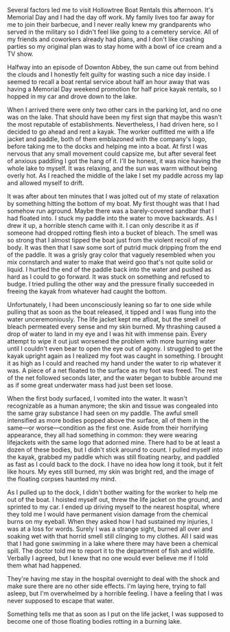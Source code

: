 Several factors led me to visit Hollowtree Boat Rentals this afternoon. It's Memorial Day and I had the day off work. My family lives too far away for me to join their barbecue, and I never really knew my grandparents who served in the military so I didn't feel like going to a cemetery service. All of my friends and coworkers already had plans, and I don't like crashing parties so my original plan was to stay home with a bowl of ice cream and a TV show.

Halfway into an episode of Downton Abbey, the sun came out from behind the clouds and I honestly felt guilty for wasting such a nice day inside. I seemed to recall a boat rental service about half an hour away that was having a Memorial Day weekend promotion for half price kayak rentals, so I hopped in my car and drove down to the lake. 

When I arrived there were only two other cars in the parking lot, and no one was on the lake. That should have been my first sign that maybe this wasn't the most reputable of establishments. Nevertheless, I had driven here, so I decided to go ahead and rent a kayak. The worker outfitted me with a life jacket and paddle, both of them emblazoned with the company's logo, before taking me to the docks and helping me into a boat. At first I was nervous that any small movement could capsize me, but after several feet of anxious paddling I got the hang of it. I'll be honest, it was nice having the whole lake to myself. It was relaxing, and the sun was warm without being overly hot. As I reached the middle of the lake I set my paddle across my lap and allowed myself to drift.

It was after about ten minutes that I was jolted out of my state of relaxation by something hitting the bottom of my boat. My first thought was that I had somehow run aground. Maybe there was a barely-covered sandbar that I had floated into. I stuck my paddle into the water to move backwards. As I drew it up, a horrible stench came with it. I can only describe it as if someone had dropped rotting flesh into a bucket of bleach. The smell was so strong that I almost tipped the boat just from the violent recoil of my body. It was then that I saw some sort of putrid muck dripping from the end of the paddle. It was a grisly gray color that vaguely resembled when you mix cornstarch and water to make that weird goo that's not quite solid or liquid. I hurtled the end of the paddle back into the water and pushed as hard as I could to go forward. It was stuck on something and refused to budge. I tried pulling the other way and the pressure finally succeeded in freeing the kayak from whatever had caught the bottom.

Unfortunately, I had been unconsciously leaning so far to one side while pulling that as soon as the boat released, it tipped and I was flung into the water unceremoniously. The life jacket kept me afloat, but the smell of bleach permeated every sense and my skin burned. My thrashing caused a drop of water to land in my eye and I was hit with immense pain. Every attempt to wipe it out just worsened the problem with more burning water until I couldn't even bear to open the eye out of agony. I struggled to get the kayak upright again as I realized my foot was caught in something. I brought it as high as I could and reached my hand under the water to rip whatever it was. A piece of a net floated to the surface as my foot was freed. The rest of the net followed seconds later, and the water began to bubble around me as if some great underwater mass had just been set loose.

When the first body surfaced, I vomited into the water. It wasn't recognizable as a human anymore; the skin and tissue was congealed into the same gray substance I had seen on my paddle. The awful smell intensified as more bodies popped above the surface, all of them in the same—or worse—condition as the first one. Aside from their horrifying appearance, they all had something in common: they were wearing lifejackets with the same logo that adorned mine. There had to be at least a dozen of these bodies, but I didn't stick around to count. I pulled myself into the kayak, grabbed my paddle which was still floating nearby, and paddled as fast as I could back to the dock. I have no idea how long it took, but it felt like hours. My eyes still burned, my skin was bright red, and the image of the floating corpses haunted my mind.

As I pulled up to the dock, I didn't bother waiting for the worker to help me out of the boat. I hoisted myself out, threw the life jacket on the ground, and sprinted to my car. I ended up driving myself to the nearest hospital, where they told me I would have permanent vision damage from the chemical burns on my eyeball. When they asked how I had sustained my injuries, I was at a loss for words. Surely I was a strange sight, burned all over and soaking wet with that horrid smell still clinging to my clothes. All I said was that I had gone swimming in a lake where there may have been a chemical spill. The doctor told me to report it to the department of fish and wildlife. Verbally I agreed, but I knew that no one would ever believe me if I told them what had happened. 

They're having me stay in the hospital overnight to deal with the shock and make sure there are no other side effects. I'm laying here, trying to fall asleep, but I'm overwhelmed by a horrible feeling. I have a feeling that I was never supposed to escape that water.

Something tells me that as soon as I put on the life jacket, I was supposed to become one of those floating bodies rotting in a burning lake.